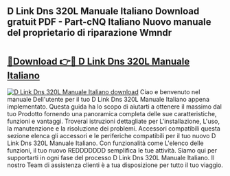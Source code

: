 ## D Link Dns 320L Manuale Italiano Download gratuit PDF - Part-cNQ Italiano Nuovo manuale del proprietario di riparazione Wmndr

# <h2><a href="http://dfd9yz.blite.top/?on=D+Link+Dns+320L+Manuale+Italiano">🔗Download 👉🔴 D Link Dns 320L Manuale Italiano</a></h2>

[![D Link Dns 320L Manuale Italiano download](https://i.imgur.com/lujVjoI.png)](http://dfd9yz.blite.top/?on=D+Link+Dns+320L+Manuale+Italiano)
Ciao e benvenuto nel manuale Dell'utente per il tuo D Link Dns 320L Manuale Italiano appena implementato. Questa guida ha lo scopo di aiutarti a ottenere il massimo dal tuo Prodotto fornendo una panoramica completa delle sue caratteristiche, funzioni e vantaggi. Troverai istruzioni dettagliate per L'installazione, L'uso, la manutenzione e la risoluzione dei problemi. Accessori compatibili questa sezione elenca gli accessori e le periferiche compatibili per il tuo nuovo D Link Dns 320L Manuale Italiano. Con funzionalità come L'elenco delle funzioni, il tuo nuovo REDDDDDDD semplifica le tue attività. Siamo qui per supportarti in ogni fase del processo D Link Dns 320L Manuale Italiano. Il nostro Team di assistenza clienti è a tua disposizione per tutto il tuo viaggio.
